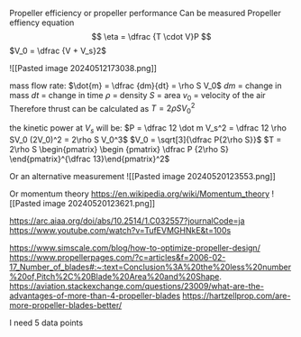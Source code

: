 Propeller efficiency or propeller performance
Can be measured 
Propeller effiency equation
$$ \eta = \dfrac {T \cdot V}P  $$
$V_0 = \dfrac {V + V_s}2$ 

![[Pasted image 20240512173038.png]]

mass flow rate: $\dot{m} = \dfrac {dm}{dt} = \rho S V_0$
$dm$ = change in mass
$dt$ = change in time 
$\rho$ = density
$S$ = area
$v_0$ = velocity of the air 
Therefore thrust can be calculated as
$T = 2 \rho S V_0^2$ 

the kinetic power at $V_s$ will be:
$P = \dfrac 12 \dot m V_s^2 = \dfrac 12 \rho SV_0 (2V_0)^2 = 2\rho S V_0^3$
$V_0 = \sqrt[3]{\dfrac P{2\rho S}}$
$T = 2\rho S \begin{pmatrix}  \begin {pmatrix} \dfrac P {2\rho S} \end{pmatrix}^{\dfrac 13}\end{pmatrix}^2$


Or an alternative measurement 
![[Pasted image 20240520123553.png]]



Or momentum theory 
https://en.wikipedia.org/wiki/Momentum_theory
![[Pasted image 20240520123621.png]]




https://arc.aiaa.org/doi/abs/10.2514/1.C032557?journalCode=ja
https://www.youtube.com/watch?v=TufEVMGHNkE&t=100s

https://www.simscale.com/blog/how-to-optimize-propeller-design/
https://www.propellerpages.com/?c=articles&f=2006-02-17_Number_of_blades#:~:text=Conclusion%3A%20the%20less%20number%20of,Pitch%2C%20Blade%20Area%20and%20Shape.
https://aviation.stackexchange.com/questions/23009/what-are-the-advantages-of-more-than-4-propeller-blades
https://hartzellprop.com/are-more-propeller-blades-better/


I need 5 data points
